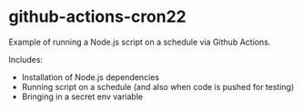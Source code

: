 # github-actions-cron22

Example of running a Node.js script on a schedule via Github Actions.

Includes:

- Installation of Node.js dependencies
- Running script on a schedule (and also when code is pushed for testing)
- Bringing in a secret env variable

